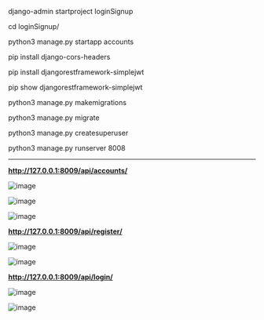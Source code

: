 django-admin startproject loginSignup

cd loginSignup/

python3 manage.py startapp accounts

pip install django-cors-headers

pip install djangorestframework-simplejwt

pip show djangorestframework-simplejwt

python3 manage.py makemigrations

python3 manage.py migrate

python3 manage.py createsuperuser

python3 manage.py runserver 8008

--------------------------------------------------------------------------

**http://127.0.0.1:8009/api/accounts/**

![image](https://github.com/user-attachments/assets/98863350-f5f2-40d6-8ebf-e22480be0d5c)

![image](https://github.com/user-attachments/assets/a88387bd-c558-433e-9e80-493e41e0a7e7)

![image](https://github.com/user-attachments/assets/5e18c89a-3e5f-46f0-882f-28de47a4b61d)



**http://127.0.0.1:8009/api/register/**

![image](https://github.com/user-attachments/assets/ab75bdf1-f445-473e-8757-6c1874a7cd03)

![image](https://github.com/user-attachments/assets/19edd93c-15e0-4d3f-9545-c4dca13c3e26)



**http://127.0.0.1:8009/api/login/**

![image](https://github.com/user-attachments/assets/10be4b51-e27a-4d6b-b953-ada994f5164f)

![image](https://github.com/user-attachments/assets/0c994feb-6434-4741-8fc1-f5d44ea7ea83)














